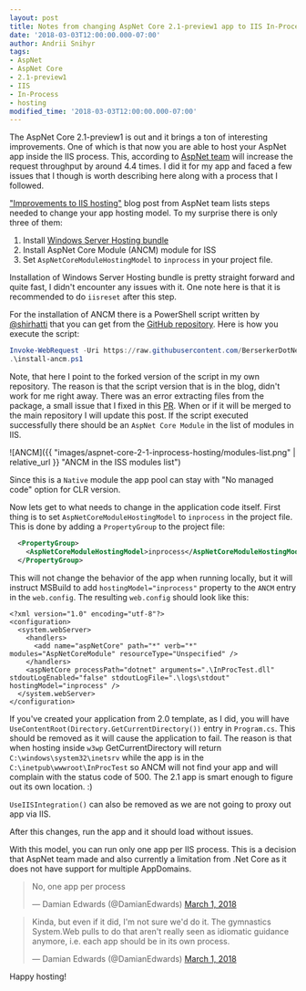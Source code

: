 ```yaml
---
layout: post
title: Notes from changing AspNet Core 2.1-preview1 app to IIS In-Process hosting
date: '2018-03-03T12:00:00.000-07:00'
author: Andrii Snihyr
tags:
- AspNet
- AspNet Core
- 2.1-preview1
- IIS
- In-Process
- hosting
modified_time: '2018-03-03T12:00:00.000-07:00'
---
```

The AspNet Core 2.1-preview1 is out and it brings a ton of interesting improvements. One of which is that now you are able to host your AspNet app inside the IIS process. This, according to [AspNet team][1] will increase the request throughput by around 4.4 times. I did it for my app and faced a few issues that I though is worth describing here along with a process that I followed.
<!--more-->
["Improvements to IIS hosting"][1] blog post from AspNet team lists steps needed to change your app hosting model. To my surprise there is only three of them:
1. Install [Windows Server Hosting bundle][2]
2. Install AspNet Core Module (ANCM) module for ISS
3. Set `AspNetCoreModuleHostingModel` to `inprocess` in your project file.

Installation of Windows Server Hosting bundle is pretty straight forward and quite fast, I didn't encounter any issues with it. One note here is that it is recommended to do `iisreset` after this step.

For the installation of ANCM there is a PowerShell script written by [@shirhatti][3] that you can get from the [GitHub repository][5].
Here is how you execute the script:
```powershell
Invoke-WebRequest -Uri https://raw.githubusercontent.com/BerserkerDotNet/ANCM-ARMTemplate/master/install-ancm.ps1 -OutFile install-ancm.ps1
.\install-ancm.ps1
```
Note, that here I point to the forked version of the script in my own repository. The reason is that the script version that is in the blog, didn't work for me right away. There was an error extracting files from the package, a small issue that I fixed in this [PR][4]. When or if it will be merged to the main repository I will update this post.
If the script executed successfully there should be an `AspNet Core Module` in the list of modules in IIS.

![ANCM]({{ "images/aspnet-core-2-1-inprocess-hosting/modules-list.png" | relative_url }} "ANCM in the ISS modules list")

Since this is a `Native` module the app pool can stay with "No managed code" option for CLR version.

Now lets get to what needs to change in the application code itself. First thing is to set `AspNetCoreModuleHostingModel` to `inprocess` in the project file. This is done by adding a `PropertyGroup` to the project file:
```xml
  <PropertyGroup>
    <AspNetCoreModuleHostingModel>inprocess</AspNetCoreModuleHostingModel>
  </PropertyGroup>
```

This will not change the behavior of the app when running locally, but it will instruct MSBuild to add `hostingModel="inprocess"` property to the `ANCM` entry in the `web.config`. The resulting `web.config` should look like this:
```
<?xml version="1.0" encoding="utf-8"?>
<configuration>
  <system.webServer>
    <handlers>
      <add name="aspNetCore" path="*" verb="*" modules="AspNetCoreModule" resourceType="Unspecified" />
    </handlers>
    <aspNetCore processPath="dotnet" arguments=".\InProcTest.dll" stdoutLogEnabled="false" stdoutLogFile=".\logs\stdout" hostingModel="inprocess" />
  </system.webServer>
</configuration>
```

If you've created your application from 2.0 template, as I did, you will have `UseContentRoot(Directory.GetCurrentDirectory())` entry in `Program.cs`. This should be removed as it will cause the application to fail. The reason is that when hosting inside `w3wp` GetCurrentDirectory will return `C:\windows\system32\inetsrv` while the app is in the `C:\inetpub\wwwroot\InProcTest` so ANCM will not find your app and will complain with the status code of 500. The 2.1 app is smart enough to figure out its own location. :)

`UseIISIntegration()` can also be removed as we are not going to proxy out app via IIS.

After this changes, run the app and it should load without issues.

With this model, you can run only one app per IIS process. This is a decision that AspNet team made and also currently a limitation from .Net Core as it does not have support for multiple AppDomains.

<blockquote class="twitter-tweet" data-lang="en"><p lang="en" dir="ltr">No, one app per process</p>&mdash; Damian Edwards (@DamianEdwards) <a href="https://twitter.com/DamianEdwards/status/969322206596493312?ref_src=twsrc%5Etfw">March 1, 2018</a></blockquote>
<script async src="https://platform.twitter.com/widgets.js" charset="utf-8"></script>

<blockquote class="twitter-tweet" data-lang="en"><p lang="en" dir="ltr">Kinda, but even if it did, I&#39;m not sure we&#39;d do it. The gymnastics System.Web pulls to do that aren&#39;t really seen as idiomatic guidance anymore, i.e. each app should be in its own process.</p>&mdash; Damian Edwards (@DamianEdwards) <a href="https://twitter.com/DamianEdwards/status/969326928615190528?ref_src=twsrc%5Etfw">March 1, 2018</a></blockquote>
<script async src="https://platform.twitter.com/widgets.js" charset="utf-8"></script>



Happy hosting!

[1]: https://blogs.msdn.microsoft.com/webdev/2018/02/28/asp-net-core-2-1-0-preview1-improvements-to-iis-hosting/
[2]: https://download.microsoft.com/download/A/B/1/AB1AA972-8F2F-43AD-9A81-72E9245CB0F5/dotnet-hosting-2.1.0-preview1-final-win.exe
[3]: https://github.com/shirhatti
[4]: https://github.com/shirhatti/ANCM-ARMTemplate/pull/5
[5]: https://github.com/shirhatti/ANCM-ARMTemplate